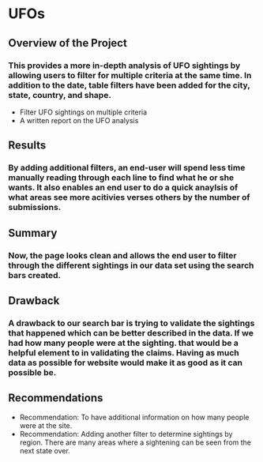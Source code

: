 # UFOs

## Overview of the Project
### This provides a more in-depth analysis of UFO sightings by allowing users to filter for multiple criteria at the same time. In addition to the date, table filters have been added for the city, state, country, and shape.
- Filter UFO sightings on multiple criteria
- A written report on the UFO analysis

## Results
### By adding additional filters, an end-user will spend less time manually reading through each line to find what he or she wants. It also enables an end user to do a quick anaylsis of what areas see more acitivies verses others by the number of submissions.

## Summary
### Now, the page looks clean and allows the end user to filter through the different sightings in our data set using the search bars created. 

## Drawback
### A drawback to our search bar is trying to validate the sightings that happened which can be better described in the data. If we had how many people were at the sighting. that would be a helpful element to in validating the claims. Having as much data as possible for website would make it as good as it can possible be.

## Recommendations
- Recommendation: To have additional information on how many people were at the site.
- Recommendation: Adding another filter to determine sightings by region. There are many areas where a sightening can be seen from the next state over.
